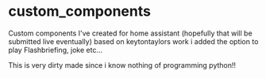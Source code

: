 # custom_components
Custom components I've created for home assistant (hopefully that will be submitted live eventually)
based on keytontaylors work i added the option to play Flashbriefing, joke etc...

This is very dirty made since i know nothing of programming python!!
